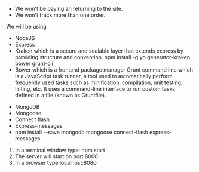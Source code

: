 - We won't be paying an returning to the site. 
- We won't track more than one order.

We will be using 
- NodeJS
- Express
- Kraken which is a secure and scalable layer that extends express by providing structure and convention. 
  npm install -g yo generator-kraken bower grunt-cli
- Bower which is a frontend package manager
Grunt command line which is a JavaScript task runner, a tool used to automatically perform frequently used tasks such as
minification, compilation, unit testing, linting, etc. It uses a command-line interface to run custom tasks defined in a
file (known as Gruntfile). 

* MongoDB
* Mongoose
* Connect flash
* Express-messages
* npm install --save mongodb mongoose connect-flash express-messages

1. In a terminal window type: npm start
2. The server will start on port 8000
3. In a browser type localhost:8080



  

